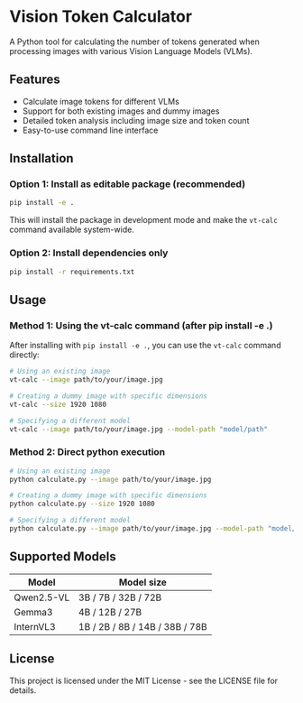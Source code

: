 # Vision Token Calculator

A Python tool for calculating the number of tokens generated when processing images with various Vision Language Models (VLMs).

## Features

- Calculate image tokens for different VLMs
- Support for both existing images and dummy images
- Detailed token analysis including image size and token count
- Easy-to-use command line interface

## Installation

### Option 1: Install as editable package (recommended)

```bash
pip install -e .
```

This will install the package in development mode and make the `vt-calc` command available system-wide.

### Option 2: Install dependencies only

```bash
pip install -r requirements.txt
```

## Usage

### Method 1: Using the vt-calc command (after pip install -e .)

After installing with `pip install -e .`, you can use the `vt-calc` command directly:

```bash
# Using an existing image
vt-calc --image path/to/your/image.jpg

# Creating a dummy image with specific dimensions
vt-calc --size 1920 1080

# Specifying a different model
vt-calc --image path/to/your/image.jpg --model-path "model/path"
```

### Method 2: Direct python execution

```bash
# Using an existing image
python calculate.py --image path/to/your/image.jpg

# Creating a dummy image with specific dimensions
python calculate.py --size 1920 1080

# Specifying a different model
python calculate.py --image path/to/your/image.jpg --model-path "model/path"
```

## Supported Models

| Model | Model size |
|------------|------------|
| Qwen2.5-VL | 3B / 7B / 32B / 72B |
| Gemma3 | 4B / 12B / 27B |
| InternVL3 | 1B / 2B / 8B / 14B / 38B / 78B |


## License

This project is licensed under the MIT License - see the LICENSE file for details. 
